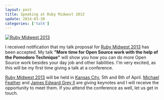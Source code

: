 ```yaml
---
layout: post
title: Speaking at Ruby Midwest 2013
update: 2014-03-30
categories: ['talk']
---
```


<a href="http://farm9.staticflickr.com/8225/8457381969_a4ecae5eff_z.jpg" title="Ruby Midwest 2013" class="fancybox"><img src="http://farm9.staticflickr.com/8225/8457381969_a4ecae5eff.jpg" class="center" alt="Ruby Midwest 2013"/></a>

I received notification that my talk proposal for [Ruby Midwest 2013](http://www.rubymidwest.com/) has been accepted.
My talk **"More time for Open Source work with the help of the Pomodoro Technique"** will show you how you can do more
Open Source work besides your day job and other liabilities. I'm very excited, as this will be my first time giving a
talk at a conference.


[Ruby Midwest 2013](http://www.rubymidwest.com/) will be held in [Kansas City](http://www.kansascity.com/), 5th and 6th
of April. [Michael Feather](http://www.twitter.com/mfeathers) and [James Edward Grey II](http://www.twitter.com/JEG2) are giving keynotes and I will receive the opportunity to meet them.
 If you attend the conference as well, let us get in touch.

